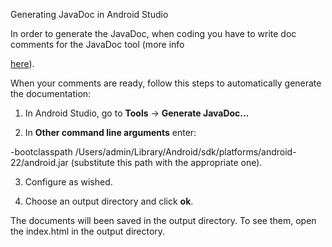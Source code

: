 Generating JavaDoc in Android Studio

In order to generate the JavaDoc, when coding you have to write doc comments for the JavaDoc tool (more info  

[here](http://www.oracle.com/technetwork/articles/java/index-137868.html)).

When your comments are ready, follow this steps to automatically generate the documentation:

1. In Android Studio, go to **Tools** -> **Generate JavaDoc…**

2. In **Other command line arguments** enter: 

-bootclasspath /Users/admin/Library/Android/sdk/platforms/android-22/android.jar (substitute this path with the appropriate one).

3. Configure as wished.

4. Choose an output directory and click **ok**.

The documents will been saved in the output directory. To see them, open the index.html in the output directory.

